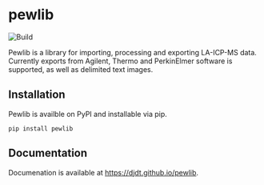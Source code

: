 # pewlib

![Build](https://github.com/djdt/pewlib/workflows/Build/badge.svg)

Pewlib is a library for importing, processing and exporting LA-ICP-MS data.
Currently exports from Agilent, Thermo and PerkinElmer software is supported, as well as delimited text images.

## Installation

Pewlib is availble on PyPI and installable via pip.

```pip install pewlib```

## Documentation

Documenation is available at <https://djdt.github.io/pewlib>.
